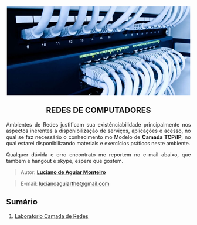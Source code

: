 
<p align="center"><img src="manuscript/images/computer-networking-logo.jpg"  width="500" height="242" align="middle"/></p>
<h2 align="middle">REDES DE COMPUTADORES</h2>

<p align="justify">Ambientes de Redes justificam sua existênciabilidade principalmente nos aspectos inerentes a disponibilização de serviços, aplicações e acesso, no qual se faz necessário o conhecimento mo Modelo de <b>Camada TCP/IP</b>, no qual estarei disponibilizando materiais e exercícios práticos neste ambiente.</p>
<p align="justify">Qualquer dúvida e erro encontrato me reportem no e-mail abaixo, que tambem é hangout e skype, espere que gostem.</p>


> Autor: **[Luciano de Aguiar Monteiro](https://github.com/lucianoaguiarthe)**

> E-mail: lucianoaguiarthe@gmail.com

## Sumário


1. [Laboratório Camada de Redes](manuscript/camada-rede.md)



